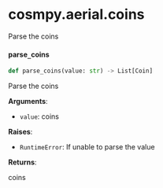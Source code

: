 <a id="cosmpy.aerial.coins"></a>

# cosmpy.aerial.coins

Parse the coins

<a id="cosmpy.aerial.coins.parse_coins"></a>

#### parse`_`coins

```python
def parse_coins(value: str) -> List[Coin]
```

Parse the coins

**Arguments**:

- `value`: coins

**Raises**:

- `RuntimeError`: If unable to parse the value

**Returns**:

coins
